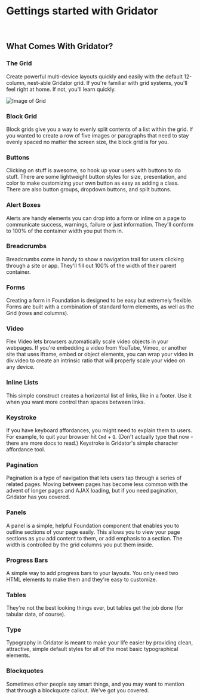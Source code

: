 # Gettings started with Gridator

&nbsp;
&nbsp;
## What Comes With Gridator?

### The Grid
Create powerful multi-device layouts quickly and easily with the default 12-column, nest-able Gridator grid. If you're familiar with grid systems, you'll feel right at home. If not, you'll learn quickly.

![Image of Grid](https://github.com/ingipingi/Work/blob/master/images/grid.png)


### Block Grid
Block grids give you a way to evenly split contents of a list within the grid. If you wanted to create a row of five images or paragraphs that need to stay evenly spaced no matter the screen size, the block grid is for you.

### Buttons
Clicking on stuff is awesome, so hook up your users with buttons to do stuff. There are some lightweight button styles for size, presentation, and color to make customizing your own button as easy as adding a class. There are also button groups, dropdown buttons, and spilt buttons.

### Alert Boxes
Alerts are handy elements you can drop into a form or inline on a page to communicate success, warnings, failure or just information. They'll conform to 100% of the container width you put them in.

### Breadcrumbs
Breadcrumbs come in handy to show a navigation trail for users clicking through a site or app. They'll fill out 100% of the width of their parent container.

### Forms
Creating a form in Foundation is designed to be easy but extremely flexible. Forms are built with a combination of standard form elements, as well as the Grid (rows and columns).

### Video
Flex Video lets browsers automatically scale video objects in your webpages. If you're embedding a video from YouTube, Vimeo, or another site that uses iframe, embed or object elements, you can wrap your video in div.video to create an intrinsic ratio that will properly scale your video on any device.

### Inline Lists
This simple construct creates a horizontal list of links, like in a footer. Use it when you want more control than spaces between links.

### Keystroke
If you have keyboard affordances, you might need to explain them to users. For example, to quit your browser hit `Cmd` + `Q`. (Don't actually type that now - there are more docs to read.) Keystroke is Gridator's simple character affordance tool.

### Pagination
Pagination is a type of navigation that lets users tap through a series of related pages. Moving between pages has become less common with the advent of longer pages and AJAX loading, but if you need pagination, Gridator has you covered.

### Panels
A panel is a simple, helpful Foundation component that enables you to outline sections of your page easily. This allows you to view your page sections as you add content to them, or add emphasis to a section. The width is controlled by the grid columns you put them inside.

### Progress Bars
A simple way to add progress bars to your layouts. You only need two HTML elements to make them and they're easy to customize.

### Tables
They're not the best looking things ever, but tables get the job done (for tabular data, of course).

### Type
Typography in Gridator is meant to make your life easier by providing clean, attractive, simple default styles for all of the most basic typographical elements.

### Blockquotes
Sometimes other people say smart things, and you may want to mention that through a blockquote callout. We've got you covered.
